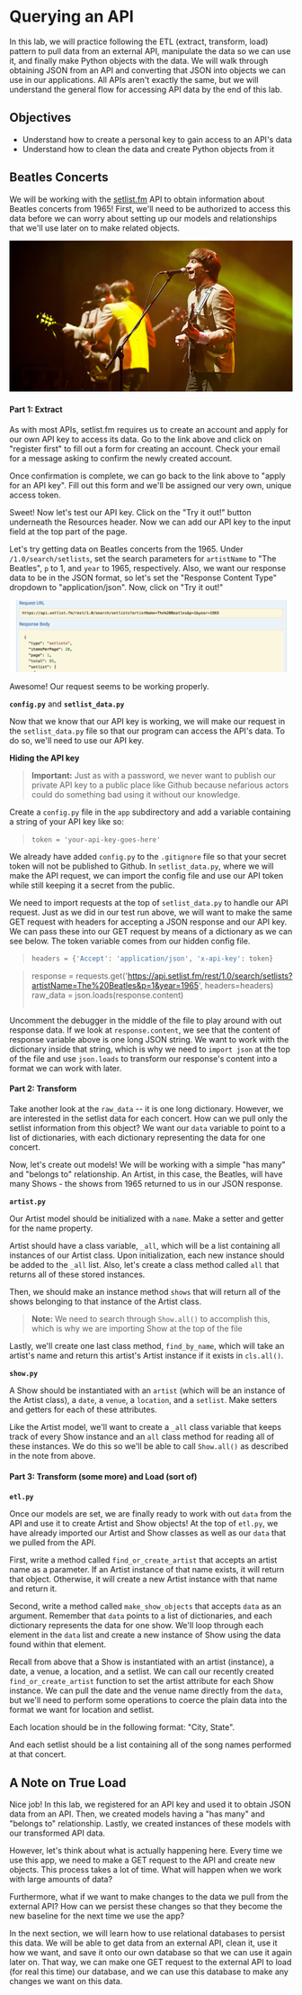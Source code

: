 
# Querying an API

In this lab, we will practice following the ETL (extract, transform, load) pattern to pull data from an external API, manipulate the data so we can use it, and finally make Python objects with the data.  We will walk through obtaining JSON from an API and converting that JSON into objects we can use in our applications.  All APIs aren't exactly the same, but we will understand the general flow for accessing API data by the end of this lab.

## Objectives

* Understand how to create a personal key to gain access to an API's data
* Understand how to clean the data and create Python objects from it

## Beatles Concerts

We will be working with the [setlist.fm](https://api.setlist.fm/docs/1.0/index.html) API to obtain information about Beatles concerts from 1965!  First, we'll need to be authorized to access this data before we can worry about setting up our models and relationships that we'll use later on to make related objects.  

![beatles](beatles.jpg)

#### Part 1: Extract

As with most APIs, setlist.fm requires us to create an account and apply for our own API key to access its data.  Go to the link above and click on "register first" to fill out a form for creating an account.  Check your email for a message asking to confirm the newly created account.

Once confirmation is complete, we can go back to the link above to "apply for an API key".  Fill out this form and we'll be assigned our very own, unique access token.

Sweet! Now let's test our API key.  Click on the "Try it out!" button underneath the Resources header.  Now we can add our API key to the input field at the top part of the page.

Let's try getting data on Beatles concerts from the 1965.  Under `/1.0/search/setlists`, set the search parameters for `artistName` to "The Beatles", `p` to 1, and `year` to 1965, respectively.  Also, we want our response data to be in the JSON format, so let's set the "Response Content Type" dropdown to "application/json".  Now, click on "Try it out!"

![test_response](test_response.png)

Awesome!  Our request seems to be working properly.

**`config.py`** and **`setlist_data.py`**

Now that we know that our API key is working, we will make our request in the `setlist_data.py` file so that our program can access the API's data.  To do so, we'll need to use our API key.

**Hiding the API key**
>**Important:** Just as with a password, we never want to publish our private API key to a public place like Github because nefarious actors could do something bad using it without our knowledge.

Create a `config.py` file in the `app` subdirectory and add a variable containing a string of your API key like so:

> `token = 'your-api-key-goes-here'`

We already have added `config.py` to the `.gitignore` file so that your secret token will not be published to Github.  In `setlist_data.py`, where we will make the API request, we can import the config file and use our API token while still keeping it a secret from the public.

We need to import requests at the top of `setlist_data.py` to handle our API request.  Just as we did in our test run above, we will want to make the same GET request with headers for accepting a JSON response and our API key.  We can pass these into our GET request by means of a dictionary as we can see below.  The token variable comes from our hidden config file.

>```python
>headers = {'Accept': 'application/json', 'x-api-key': token}

>response = requests.get('https://api.setlist.fm/rest/1.0/search/setlists?artistName=The%20Beatles&p=1&year=1965', headers=headers)
>raw_data = json.loads(response.content)
>```

Uncomment the debugger in the middle of the file to play around with out response data.  If we look at `response.content`, we see that the content of response variable above is one long JSON string.  We want to work with the dictionary inside that string, which is why we need to `import json` at the top of the file and use `json.loads` to transform our response's content into a format we can work with later.

#### Part 2: Transform

Take another look at the `raw_data` -- it is one long dictionary. However, we are interested in the setlist data for each concert.  How can we pull only the setlist information from this object?  We want our `data` variable to point to a list of dictionaries, with each dictionary representing the data for one concert.

Now, let's create out models!  We will be working with a simple "has many" and "belongs to" relationship.  An Artist, in this case, the Beatles, will have many Shows - the shows from 1965 returned to us in our JSON response.

**`artist.py`**

Our Artist model should be initialized with a `name`.  Make a setter and getter for the name property.

Artist should have a class variable, `_all`, which will be a list containing all instances of our Artist class.  Upon initialization, each new instance should be added to the `_all` list.  Also, let's create a class method called `all` that returns all of these stored instances.

Then, we should make an instance method `shows` that will return all of the shows belonging to that instance of the Artist class.

> **Note:** We need to search through `Show.all()` to accomplish this, which is why we are importing Show at the top of the file

Lastly, we'll create one last class method, `find_by_name`, which will take an artist's name and return this artist's Artist instance if it exists in `cls.all()`.

**`show.py`**



A Show should be instantiated with an `artist` (which will be an instance of the Artist class), a `date`, a `venue`, a `location`, and a `setlist`.  Make setters and getters for each of these attributes.

Like the Artist model, we'll want to create a `_all` class variable that keeps track of every Show instance and an `all` class method for reading all of these instances.  We do this so we'll be able to call `Show.all()` as described in the note from above.



#### Part 3: Transform (some more) and Load (sort of)

**`etl.py`**

Once our models are set, we are finally ready to work with out `data` from the API and use it to create Artist and Show objects!  At the top of `etl.py`, we have already imported our Artist and Show classes as well as our `data` that we pulled from the API.

First, write a method called `find_or_create_artist` that accepts an artist name as a parameter.  If an Artist instance of that name exists, it will return that object. Otherwise, it will create a new Artist instance with that name and return it.

Second, write a method called `make_show_objects` that accepts `data` as an argument.  Remember that `data` points to a list of dictionaries, and each dictionary represents the data for one show.  We'll loop through each element in the `data` list and create a new instance of Show using the data found within that element.

Recall from above that a Show is instantiated with an artist (instance), a date, a venue, a location, and a setlist.  We can call our recently created `find_or_create_artist` function to set the artist attribute for each Show instance.  We can pull the date and the venue name directly from the `data`, but we'll need to perform some operations to coerce the plain data into the format we want for location and setlist.

Each location should be in the following format: "City, State".

And each setlist should be a list containing all of the song names performed at that concert.

## A Note on True Load

Nice job!  In this lab, we registered for an API key and used it to obtain JSON data from an API.  Then, we created models having a "has many" and "belongs to" relationship.  Lastly, we created instances of these models with our transformed API data.

However, let's think about what is actually happening here.  Every time we use this app, we need to make a GET request to the API and create new objects.  This process takes a lot of time.  What will happen when we work with large amounts of data?

Furthermore, what if we want to make changes to the data we pull from the external API?  How can we persist these changes so that they become the new baseline for the next time we use the app?

In the next section, we will learn how to use relational databases to persist this data.  We will be able to get data from an external API, clean it, use it how we want, and save it onto our own database so that we can use it again later on.  That way, we can make one GET request to the external API to load (for real this time) our database, and we can use this database to make any changes we want on this data.
